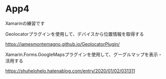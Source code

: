 # App4
Xamarinの練習です

Geolocatorプラグインを使用して、デバイスから位置情報を取得する

https://jamesmontemagno.github.io/GeolocatorPlugin/


Xamarin.Forms.GoogleMapsプラグインを使用して、グーグルマップを表示・活用する

https://shuhelohelo.hatenablog.com/entry/2020/01/02/031311
